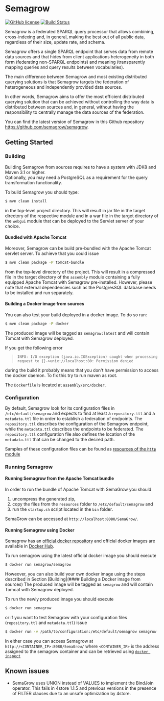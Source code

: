 # Semagrow
[![GitHub license](https://img.shields.io/badge/license-Apache%202-blue.svg)](https://raw.githubusercontent.com/semagrow/semagrow/main/LICENSE)
[![Build Status](https://travis-ci.org/semagrow/semagrow.svg?branch=main)](https://travis-ci.org/semagrow/semagrow)

Semagrow is a federated SPARQL query processor that allows combining, cross-indexing and, in general,
making the best out of all public data, regardless of their size, update rate, and schema.

Semagrow offers a single SPARQL endpoint that serves data from remote data sources and that hides
from client applications heterogeneity in both form (federating non-SPARQL endpoints) and
meaning (transparently mapping queries and query results between vocabularies).

The main difference between Semagrow and most existing distributed querying solutions is
that Semagrow targets the federation of heterogeneous and independently provided data sources.

In other words, Semagrow aims to offer the most efficient distributed querying solution that
can be achieved without controlling the way data is distributed between sources and,
in general, without having the responsibility to centrally manage the data sources of the
federation.

You can find the latest version of Semagrow in this Github repository https://github.com/semagrow/semagrow.

## Getting Started

### Building

Building Semagrow from sources requires to have a system with JDK8 and Maven 3.1 or higher.  
Optionally, you may need a PostgreSQL as a requirement for the query transformation
functionality.

To build Semagrow you should type:
```bash
$ mvn clean install
```
in the top-level project directory. This will result in jar file
in the target directory of the respective module and in a war file in the target directory of
the `webgui` module that can be deployed to the Servlet server of your choice.

#### Bundled with Apache Tomcat

Moreover, Semagrow can be build pre-bundled with the Apache Tomcat servlet server.
To achieve that you could issue
```bash
$ mvn clean package -P tomcat-bundle
```
from the top-level directory of the project. This will result in a
compressed file in the target directory of the `assembly` module 
containing a fully equipped Apache Tomcat with Semagrow pre-installed.
However, please note that external dependencies such as the
PostgresSQL database needs to be installed and run separately.

#### Building a Docker image from sources

You can also test your build deployed in a docker image. To do so run:
```bash
$ mvn clean package -P docker
```
The produced image will be tagged as `semagrow:latest` and will contain Tomcat with Semagrow deployed.

If you get the following error

> `INFO: I/O exception (java.io.IOException) caught when processing request to {}->unix://localhost:80: Permission denied`

during the build it probably means that you don't have permission to access the
docker daemon. To fix this try to run maven as root.

The `Dockerfile` is located at [`assembly/src/docker`](assembly/src/docker).

### Configuration

By default, Semagrow look for its configuration files in `/etc/default/semagrow`
and expects to find at least a `repository.ttl` and a `metadata.ttl` file in
order to establish a federation of endpoints. The `repository.ttl` describes
the configuration of the Semagrow endpoint, while the `metadata.ttl` describes
the endpoints to be federated. The `repository.ttl` configuration file
also defines the location of the `metadata.ttl` that can be changed to the desired
path.

Samples of these configuration files can be found as
[resources of the `http` module](https://github.com/semagrow/semagrow/tree/main/http/src/main/resources)

### Running Semagrow

#### Running Semagrow from the Apache Tomcat bundle

In order to run the bundle of Apache Tomcat with SemaGrow you should

1. uncompress the generated zip,
2. copy the files from the `resources` folder to `/etc/default/semagrow` and
3. run the `startup.sh` script located in the `bin` folder.

SemaGrow can be accessed at `http://localhost:8080/SemaGrow/`.

#### Running Semagrow using Docker

Semagrow has an [official docker repository](https://github.com/semagrow/docker-semagrow)
and official docker images are available in [Docker Hub](https://hub.docker.com/r/semagrow/semagrow/).

To run semagrow using the latest official docker image you should execute
```bash
$ docker run semagrow/semagrow
```
Howeover, you can also build your own docker image using the steps described in Section [Building](#### Building a Docker image from sources)
The produced image will be tagged as `semagrow` and will contain Tomcat with Semagrow deployed.

To run the newly produced image you should execute
```bash
$ docker run semagrow
```
or if you want to test Semagrow with your configuration files (`repository.ttl` and `metadata.ttl`) issue
```bash
$ docker run -v /path/to/configuration:/etc/default/semagrow semagrow
```

In either case you can access Semagrow at `http://<CONTAINER_IP>:8080/SemaGrow/`
where `<CONTAINER_IP>` is the address assigned to the semagrow container and can
be retrieved using [`docker inspect`](https://docs.docker.com/engine/reference/commandline/inspect/)

## Known issues

* SemaGrow uses UNION instead of VALUES to implement the BindJoin operator. This fails in 4store 1.1.5 and previous versions in the  presence of FILTER clauses due to an unsafe optimization by 4store.
